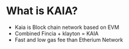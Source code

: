 # What is KAIA? 


* Kaia is Block chain network based on EVM
* Combined Fincia + klayton = KAIA
* Fast and low gas fee than Etherium Network 
